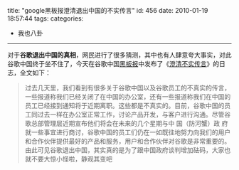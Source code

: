 title: "google黑板报澄清退出中国的不实传言"
id: 456
date: 2010-01-19 18:57:44
tags: 
categories: 
- 我也八卦
---

对于**谷歌退出中国的真相**，网民进行了很多猜测，其中也有人肆意夸大事实，对此谷歌中国终于坐不住了，今天在谷歌中国[黑板报](http://googlechinablog.com/ "谷歌中国黑板报")中发布了《[澄清不实传言](http://googlechinablog.com/2010/01/blog-post_19.html "谷歌澄清不实的传言")》的日志，全文如下：
> 过去几天里，我们看到有很多关于谷歌中国以及谷歌员工的不真实的传言，一些报道称我们已经关闭了在中国的办公室，还有一些报道称我们在中国的员工已经接到通知将于近期离职。这些都是不真实的。目前，谷歌中国的员工同过去一样在办公室正常工作，讨论产品开发，与客户进行沟通。尽管谷歌总部管理层近期宣布他们将会在未来的几个星期与中 国（防河蟹）政 府就一些事宜进行商讨，谷歌中国的员工们仍在一如既往地努力向我们的用户和合作伙伴提供最好的产品和服务，用户和合作伙伴对谷歌是非常重要的。
由此可见谷歌退出中国，其实真的是为了跟中国政府谈判增加砝码，大家也就不要大惊小怪啦，静观其变吧